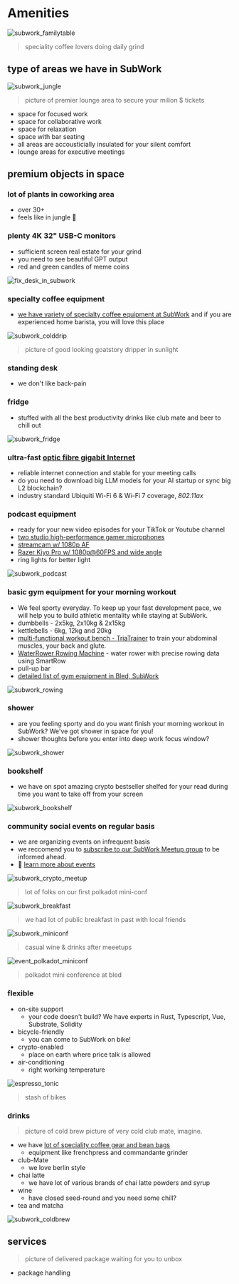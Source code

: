 # Amenities

![subwork_familytable](./pics/subwork_familytable.png.webp)
> speciality coffee lovers doing daily grind

type of areas we have in SubWork
---
![subwork_jungle](pics/subwork_hero.png.webp)

> picture of premier lounge area to secure your milion $ tickets
- space for focused work
- space for collaborative work
- space for relaxation
- space with bar seating
- all areas are accousticially insulated for your silent comfort
- lounge areas for executive meetings

premium objects in space
---

### lot of plants in coworking area
- over 30+
- feels like in jungle 🌿

### **plenty 4K 32" USB-C monitors** 
  - sufficient screen real estate for your grind 
  - you need to see beautiful GPT output
  - red and green candles of meme coins

![fix_desk_in_subwork](pics/subwork_flex_desk.jpg.webp)

### specialty coffee equipment
  - [we have variety of specialty coffee equipment at SubWork](./specialty-coffee-in-bled.md) and if you are experienced home barista, you will love this place

![subwork_colddrip](pics/subwork_colddrip.jpg.webp)
> picture of good looking goatstory dripper in sunlight 


### standing desk
  - we don't like back-pain

### fridge
  - stuffed with all the best productivity drinks like club mate and beer to chill out
 
![subwork_fridge](pics/subwork_fridge.jpg.webp)


### **ultra-fast [optic fibre gigabit Internet](https://www.speedtest.net/result/14919299140)**
  - reliable internet connection and stable for your meeting calls
  - do you need to download big LLM models for your AI startup or sync big L2 blockchain?
  - industry standard Ubiquiti Wi-Fi 6 & Wi-Fi 7 coverage, _802.11ax_

### podcast equipment
  - ready for your new video episodes for your TikTok or Youtube channel
  - [two studio high-performance gamer microphones](https://hyperx.com/products/hyperx-quadcast-s-usb-microphone?variant=41031692058781)
  - [streamcam w/ 1080p AF](https://www.logitech.com/en-ch/products/webcams/streamcam.960-001281.html)
  - [Razer Kiyo Pro w/ 1080p@60FPS and wide angle](https://www.razer.com/gb-en/streaming-cameras/razer-kiyo-pro)
  - ring lights for better light

![subwork_podcast](pics/subwork_podcast.jpg.webp)

### **basic gym equipment for your morning workout**
  - We feel sporty everyday. To keep up your fast development pace, we will help you to build athletic mentality while staying at SubWork.
  - dumbbells - 2x5kg, 2x10kg & 2x15kg
  - kettlebells - 6kg, 12kg and 20kg
  - [multi-functional workout bench - TriaTrainer](https://www.nohrd.com/us/triatrainer/) to train your abdominal muscles, your back and glute.
  - [WaterRower Rowing Machine](https://www.nohrd.com/us/waterrower-performance/) - water rower with precise rowing data using SmartRow
  - pull-up bar 
  - [detailed list of gym equipment in Bled, SubWork](./basic-gym-equipment-in-coworking-space-subwork.md)

![subwork_rowing](pics/subwork_rower.jpg.webp)

### shower
  - are you feeling sporty and do you want finish your morning workout in SubWork? We've got shower in space for you!
  - shower thoughts before you enter into deep work focus window?
  
![subwork_shower](pics/subwork_shower.jpg.webp)

### bookshelf
  - we have on spot amazing crypto bestseller shelfed for your read during time you want to take off from your screen

![subwork_bookshelf](pics/subwork_bookshelf.jpg.webp) 

### community social events on regular basis

- we are organizing events on infrequent basis
- we reccomend you to [subscribe to our SubWork Meetup group](https://www.meetup.com/subwork/) to be informed ahead.
- 📖 [learn more about events](./events-in-subwork.md)

![subwork_crypto_meetup](pics/subwork_meetup.png.webp)
> lot of folks on our first polkadot mini-conf

![subwork_breakfast](pics/subwork_breakfast.jpg.webp)

> we had lot of public breakfast in past with local friends

![subwork_miniconf](pics/subwork_miniconf.png.webp)

> casual wine & drinks after meeetups

![event_polkadot_miniconf](pics/event_polkadot_miniconf.png.webp)
> polkadot mini conference at bled

### flexible

- on-site support 
  - your code doesn't build? We have experts in Rust, Typescript, Vue, Substrate, Solidity
- bicycle-friendly
  - you can come to SubWork on bike!
- crypto-enabled
  - place on earth where price talk is allowed
- air-conditioning
  - right working temperature

![espresso_tonic](pics/espresso_tonic.png.webp)
> stash of bikes 

### drinks 

> picture of cold brew 
> picture of very cold club mate, imagine.

- we have [lot of speciality coffee gear and bean bags](./specialty-coffee-in-bled.md)
  - equipment like frenchpress and commandante grinder
- club-Mate
  - we love berlin style
- chai latte 
  - we have lot of various brands of chai latte powders and syrup
- wine
  - have closed seed-round and you need some chill?
- tea and matcha

![subwork_coldbrew](pics/subwork_coldbrew.jpg.webp)



services
---

> picture of delivered package waiting for you to unbox

- package handling 